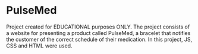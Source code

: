 # PulseMed

Project created for EDUCATIONAL purposes ONLY.
The project consists of a website for presenting a product called PulseMed, a bracelet that notifies the customer of the correct schedule of their medication.
In this project, JS, CSS and HTML were used.
